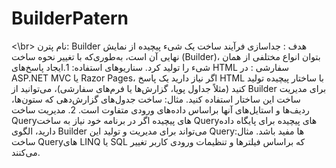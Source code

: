 # BuilderPatern

<\br>
نام پترن: Builder
هدف : جداسازی فرآیند ساخت یک شیء پیچیده از نمایش نهایی آن است، به‌طوری‌که با تغییر نحوه ساخت (Builder)، بتوان انواع مختلفی از همان شیء را تولید کرد.
سناریوهای استفاده:
1.ایجاد پاسخ‌های HTML سفارشی : در ASP.NET MVC یا Razor Pages، اگر نیاز دارید یک پاسخ HTML با ساختار پیچیده تولید کنید (مثلاً جداول پویا، گزارش‌ها یا فرم‌های سفارشی)، می‌توانید از Builder برای مدیریت ساخت این ساختار استفاده کنید.
مثال: ساخت جدول‌های گزارش‌دهی که ستون‌ها، ردیف‌ها و استایل‌های آنها براساس داده‌های ورودی متفاوت است.
2. مدیریت ساخت Queryهای پیچیده
اگر در برنامه خود نیاز به ساخت Queryهای پیچیده برای پایگاه داده دارید، الگوی Builder می‌تواند برای مدیریت و تولید این Queryها مفید باشد.
مثال: ساخت Queryهای LINQ یا SQL که براساس فیلترها و تنظیمات ورودی کاربر تغییر می‌کنند.
